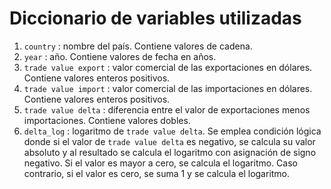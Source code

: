 # Diccionario de variables utilizadas

1. `country` : nombre del país. Contiene valores de cadena.
2. `year` : año. Contiene valores de fecha en años.
3. `trade value export` : valor comercial de las exportaciones en dólares. Contiene valores enteros positivos.
4. `trade value import` : valor comercial de las importaciones en dólares. Contiene valores enteros positivos.
5. `trade value delta` : diferencia entre el valor de exportaciones menos importaciones. Contiene valores dobles.
6. `delta_log` : logaritmo de `trade value delta`. Se emplea condición lógica donde si el valor de `trade value delta` es negativo, se calcula su valor absoluto y al resultado se calcula el logaritmo con asignación de signo negativo. Si el valor es mayor a cero, se calcula el logaritmo. Caso contrario, si el valor es cero, se suma 1 y se calcula el logaritmo.

